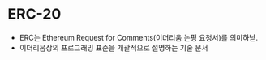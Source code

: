 # ERC-20
* ERC는 Ethereum Request for Comments(이더리움 논평 요청서)를 의미하낟.
* 이더리움상의 프로그래밍 표준을 개괄적으로 설명하는 기술 문서
